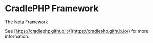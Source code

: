 # CradlePHP Framework
The Meta Framework

See [https://cradlephp.github.io/](https://cradlephp.github.io/) for more information.
